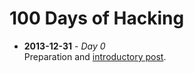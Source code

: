 # 100 Days of Hacking

* **2013-12-31** - *Day 0*  
Preparation and [introductory post](http://domkm.com/posts/2013-12-31-100-days-of-hacking/).
